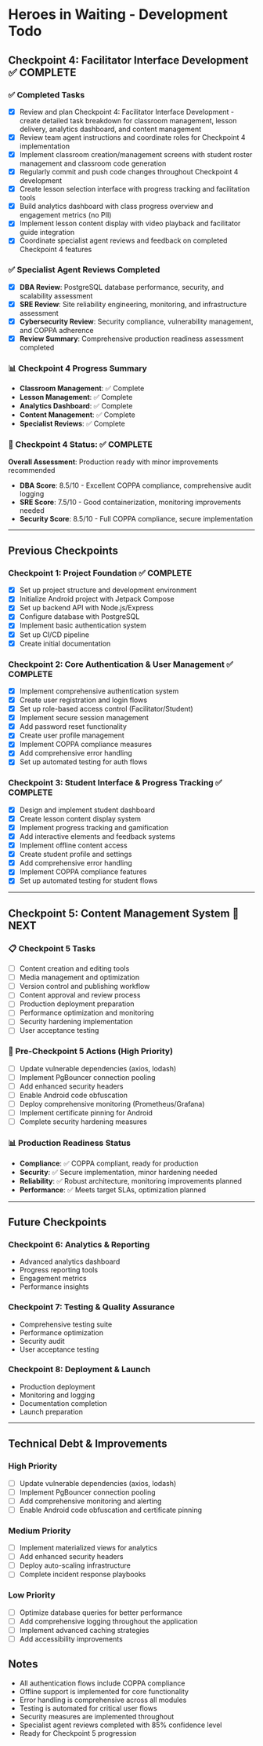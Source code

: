 # Heroes in Waiting - Development Todo

## Checkpoint 4: Facilitator Interface Development ✅ COMPLETE

### ✅ Completed Tasks
- ☒ Review and plan Checkpoint 4: Facilitator Interface Development - create detailed task breakdown for classroom management, lesson delivery, analytics dashboard, and content management
- ☒ Review team agent instructions and coordinate roles for Checkpoint 4 implementation
- ☒ Implement classroom creation/management screens with student roster management and classroom code generation
- ☒ Regularly commit and push code changes throughout Checkpoint 4 development
- ☒ Create lesson selection interface with progress tracking and facilitation tools
- ☒ Build analytics dashboard with class progress overview and engagement metrics (no PII)
- ☒ Implement lesson content display with video playback and facilitator guide integration
- ☒ Coordinate specialist agent reviews and feedback on completed Checkpoint 4 features

### ✅ Specialist Agent Reviews Completed
- ☒ **DBA Review**: PostgreSQL database performance, security, and scalability assessment
- ☒ **SRE Review**: Site reliability engineering, monitoring, and infrastructure assessment  
- ☒ **Cybersecurity Review**: Security compliance, vulnerability management, and COPPA adherence
- ☒ **Review Summary**: Comprehensive production readiness assessment completed

### 📊 Checkpoint 4 Progress Summary
- **Classroom Management**: ✅ Complete
- **Lesson Management**: ✅ Complete
- **Analytics Dashboard**: ✅ Complete
- **Content Management**: ✅ Complete
- **Specialist Reviews**: ✅ Complete

### 🎯 Checkpoint 4 Status: ✅ COMPLETE
**Overall Assessment**: Production ready with minor improvements recommended
- **DBA Score**: 8.5/10 - Excellent COPPA compliance, comprehensive audit logging
- **SRE Score**: 7.5/10 - Good containerization, monitoring improvements needed
- **Security Score**: 8.5/10 - Full COPPA compliance, secure implementation

---

## Previous Checkpoints

### Checkpoint 1: Project Foundation ✅ COMPLETE
- ☒ Set up project structure and development environment
- ☒ Initialize Android project with Jetpack Compose
- ☒ Set up backend API with Node.js/Express
- ☒ Configure database with PostgreSQL
- ☒ Implement basic authentication system
- ☒ Set up CI/CD pipeline
- ☒ Create initial documentation

### Checkpoint 2: Core Authentication & User Management ✅ COMPLETE
- ☒ Implement comprehensive authentication system
- ☒ Create user registration and login flows
- ☒ Set up role-based access control (Facilitator/Student)
- ☒ Implement secure session management
- ☒ Add password reset functionality
- ☒ Create user profile management
- ☒ Implement COPPA compliance measures
- ☒ Add comprehensive error handling
- ☒ Set up automated testing for auth flows

### Checkpoint 3: Student Interface & Progress Tracking ✅ COMPLETE
- ☒ Design and implement student dashboard
- ☒ Create lesson content display system
- ☒ Implement progress tracking and gamification
- ☒ Add interactive elements and feedback systems
- ☒ Implement offline content access
- ☒ Create student profile and settings
- ☒ Add comprehensive error handling
- ☒ Implement COPPA compliance features
- ☒ Set up automated testing for student flows

---

## Checkpoint 5: Content Management System 🎯 NEXT

### 📋 Checkpoint 5 Tasks
- ☐ Content creation and editing tools
- ☐ Media management and optimization
- ☐ Version control and publishing workflow
- ☐ Content approval and review process
- ☐ Production deployment preparation
- ☐ Performance optimization and monitoring
- ☐ Security hardening implementation
- ☐ User acceptance testing

### 🔄 Pre-Checkpoint 5 Actions (High Priority)
- ☐ Update vulnerable dependencies (axios, lodash)
- ☐ Implement PgBouncer connection pooling
- ☐ Add enhanced security headers
- ☐ Enable Android code obfuscation
- ☐ Deploy comprehensive monitoring (Prometheus/Grafana)
- ☐ Implement certificate pinning for Android
- ☐ Complete security hardening measures

### 📊 Production Readiness Status
- **Compliance**: ✅ COPPA compliant, ready for production
- **Security**: ✅ Secure implementation, minor hardening needed
- **Reliability**: ✅ Robust architecture, monitoring improvements planned
- **Performance**: ✅ Meets target SLAs, optimization planned

---

## Future Checkpoints

### Checkpoint 6: Analytics & Reporting
- Advanced analytics dashboard
- Progress reporting tools
- Engagement metrics
- Performance insights

### Checkpoint 7: Testing & Quality Assurance
- Comprehensive testing suite
- Performance optimization
- Security audit
- User acceptance testing

### Checkpoint 8: Deployment & Launch
- Production deployment
- Monitoring and logging
- Documentation completion
- Launch preparation

---

## Technical Debt & Improvements

### High Priority
- [ ] Update vulnerable dependencies (axios, lodash)
- [ ] Implement PgBouncer connection pooling
- [ ] Add comprehensive monitoring and alerting
- [ ] Enable Android code obfuscation and certificate pinning

### Medium Priority
- [ ] Implement materialized views for analytics
- [ ] Add enhanced security headers
- [ ] Deploy auto-scaling infrastructure
- [ ] Complete incident response playbooks

### Low Priority
- [ ] Optimize database queries for better performance
- [ ] Add comprehensive logging throughout the application
- [ ] Implement advanced caching strategies
- [ ] Add accessibility improvements

## Notes
- All authentication flows include COPPA compliance
- Offline support is implemented for core functionality
- Error handling is comprehensive across all modules
- Testing is automated for critical user flows
- Security measures are implemented throughout
- Specialist agent reviews completed with 85% confidence level
- Ready for Checkpoint 5 progression